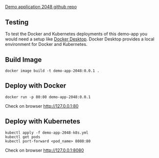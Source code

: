 ## 
[Demo application 2048 github repo](https://github.com/gabrielecirulli/2048)

## Testing
To test the Docker and Kubernetes deployments of this demo-app you would need a setup like [Docker Desktop](https://www.docker.com/products/docker-desktop/). Docker Desktop provides a local environment for Docker and Kubernetes.
## Build Image
```
docker image build -t demo-app-2048:0.0.1 .
```

## Deploy with Docker
```
docker run -p 80:80 demo-app-2048:0.0.1
```
Check on browser http://127.0.0.1:80

## Deploy with Kubernetes

```
kubectl apply -f demo-app-2048-k8s.yml
kubectl get pods
kubectl port-forward <pod_name> 8080:80
```

Check on browser http://127.0.0.1:8080
